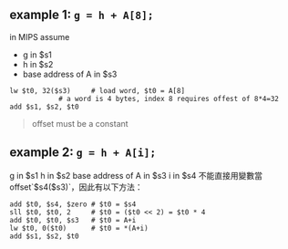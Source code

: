 ## example 1: `g = h + A[8];`
in MIPS assume
- g in $s1
- h in $s2
- base address of A in $s3
```
lw $t0, 32($s3)		# load word, $t0 = A[8]
			# a word is 4 bytes, index 8 requires offest of 8*4=32
add $s1, $s2, $t0
```
> offset must be a constant

## example 2: `g = h + A[i];`
g in $s1
h in $s2
base address of A in $s3
i in $s4
不能直接用變數當offset`$s4($s3)`，因此有以下方法：
```
add $t0, $s4, $zero	# $t0 = $s4  
sll $t0, $t0, 2		# $t0 = ($t0 << 2) = $t0 * 4	
add $t0, $t0, $s3	# $t0 = A+i
lw $t0, 0($t0)		# $t0 = *(A+i)
add $s1, $s2, $t0
```


